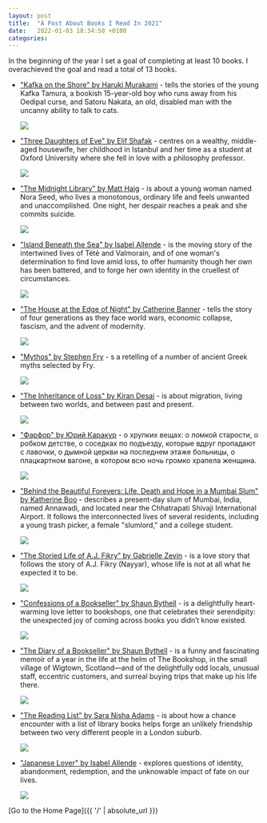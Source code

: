 ```yaml
---
layout: post
title:  "A Post About Books I Read In 2021"
date:   2022-01-03 18:34:58 +0100
categories: 
---
```

In the beginning of the year I set a goal of completing at least 10 books. I overachieved the goal and read a total of 13 books. 

<ul>
  <li> <p><a href="https://www.goodreads.com/book/show/4929.Kafka_on_the_Shore" title="hp">"Kafka on the Shore" by Haruki Murakami</a> - tells the stories of the young Kafka Tamura, a bookish 15-year-old boy who runs away from his Oedipal curse, and Satoru Nakata, an old, disabled man with the uncanny ability to talk to cats.</p> 
<p><img src="https://i.gr-assets.com/images/S/compressed.photo.goodreads.com/books/1429638085l/4929.jpg"/></p>   
  </li>
</ul>

<ul>
  <li><p><a href="https://www.goodreads.com/book/show/36429751-three-daughters-of-eve?ac=1&from_search=true&qid=LT0YVubdZF&rank=1" title="hp">"Three Daughters of Eve" by Elif Shafak</a> - centres on a wealthy, middle-aged housewife, her childhood in Istanbul and her time as a student at Oxford University where she fell in love with a philosophy professor.</p> 
<p><img src="https://i.gr-assets.com/images/S/compressed.photo.goodreads.com/books/1508262311l/36429751._SY475_.jpg"/></p> 
  </li>
</ul>

<ul>
  <li><p><a href="https://www.goodreads.com/book/show/52578297-the-midnight-library?ac=1&from_search=true&qid=Eewjb8aGzu&rank=1" title="hp">"The Midnight Library" by Matt Haig</a> - is about a young woman named Nora Seed, who lives a monotonous, ordinary life and feels unwanted and unaccomplished. One night, her despair reaches a peak and she commits suicide.</p> 
<p><img src="https://i.gr-assets.com/images/S/compressed.photo.goodreads.com/books/1602190253l/52578297.jpg"/></p> 
  </li>
</ul>

<ul>
  <li><p><a href="https://www.goodreads.com/book/show/7005479-island-beneath-the-sea?ac=1&from_search=true&qid=TwKXEggvSn&rank=1" title="hp">"Island Beneath the Sea" by Isabel Allende</a> - is the moving story of the intertwined lives of Tété and Valmorain, and of one woman's determination to find love amid loss, to offer humanity though her own has been battered, and to forge her own identity in the cruellest of circumstances.</p> 
<p><img src="https://i.gr-assets.com/images/S/compressed.photo.goodreads.com/books/1501991943l/7005479.jpg"/></p> 
  </li>
</ul>

<ul>
  <li><p><a href="https://www.goodreads.com/book/show/27163154-the-house-at-the-edge-of-night?ac=1&from_search=true&qid=4Mrr0k4Sr2&rank=1" title="hp">"The House at the Edge of Night" by Catherine Banner</a> -  tells the story of four generations as they face world wars, economic collapse, fascism, and the advent of modernity.</p> 
<p><img src="https://i.gr-assets.com/images/S/compressed.photo.goodreads.com/books/1449681882l/27163154.jpg"/></p> 
  </li>
</ul>

<ul>
  <li><p><a href="https://www.goodreads.com/book/show/35074096-mythos?ac=1&from_search=true&qid=sdgMsynHz9&rank=1" title="hp">"Mythos" by Stephen Fry</a> - s a retelling of a number of ancient Greek myths selected by Fry.</p> 
<p><img src="https://i.gr-assets.com/images/S/compressed.photo.goodreads.com/books/1502518360l/35074096._SY475_.jpg"/></p> 
  </li>
</ul>

<ul>
  <li><p><a href="https://www.goodreads.com/book/show/95186.The_Inheritance_of_Loss?ac=1&from_search=true&qid=AcVdFViXX8&rank=1" title="hp">"The Inheritance of Loss" by Kiran Desai</a> - is about migration, living between two worlds, and between past and present.</p> 
<p><img src="https://i.gr-assets.com/images/S/compressed.photo.goodreads.com/books/1327909065l/95186.jpg"/></p> 
  </li>
</ul>

<ul>
  <li><p><a href="https://www.goodreads.com/book/show/55852596?ac=1&from_search=true&qid=TjewRHppwy&rank=1" title="hp">"Фарфор" by Юрий Каракур</a> - о хрупких вещах: о ломкой старости, о робком детстве, о соседках по подъезду, которые вдруг пропадают с лавочки, о дымной церкви на последнем этаже больницы, о плацкартном вагоне, в котором всю ночь громко храпела женщина.</p> 
<p><img src="https://i.gr-assets.com/images/S/compressed.photo.goodreads.com/books/1604658592l/55852596._SY475_.jpg"/></p> 
  </li>
</ul>

<ul>
  <li><p><a href="https://www.goodreads.com/book/show/15132272-behind-the-beautiful-forevers?ac=1&from_search=true&qid=MrWrLxz2Ht&rank=1" title="hp">"Behind the Beautiful Forevers: Life, Death and Hope in a Mumbai Slum" by Katherine Boo</a> - describes a present-day slum of Mumbai, India, named Annawadi, and located near the Chhatrapati Shivaji International Airport. It follows the interconnected lives of several residents, including a young trash picker, a female "slumlord," and a college student.</p> 
<p><img src="https://i.gr-assets.com/images/S/compressed.photo.goodreads.com/books/1341055072l/15132272.jpg"/></p> 
  </li>
</ul>

<ul>
  <li><p><a href="https://www.goodreads.com/book/show/18293427-the-storied-life-of-a-j-fikry?ac=1&from_search=true&qid=1JZ2OJlpTv&rank=1" title="hp">"The Storied Life of A.J. Fikry" by Gabrielle Zevin</a> - is a love story that follows the story of A.J. Fikry (Nayyar), whose life is not at all what he expected it to be.</p> 
<p><img src="https://i.gr-assets.com/images/S/compressed.photo.goodreads.com/books/1404582137l/18293427.jpg"/></p> 
  </li>
</ul>

<ul>
  <li><p><a href="https://www.goodreads.com/book/show/44784526-confessions-of-a-bookseller?ac=1&from_search=true&qid=wyuJGkGocA&rank=2" title="hp">"Confessions of a Bookseller" by Shaun Bythell</a> -  is a delightfully heart-warming love letter to bookshops, one that celebrates their serendipity: the unexpected joy of coming across books you didn’t know existed.</p> 
<p><img src="https://i.gr-assets.com/images/S/compressed.photo.goodreads.com/books/1554387299l/44784526.jpg"/></p> 
  </li>
</ul>

<ul>
  <li><p><a href="https://www.goodreads.com/book/show/35512560-the-diary-of-a-bookseller?ac=1&from_search=true&qid=uXCTWK53sP&rank=1" title="hp">"The Diary of a Bookseller" by Shaun Bythell</a> - is a funny and fascinating memoir of a year in the life at the helm of The Bookshop, in the small village of Wigtown, Scotland—and of the delightfully odd locals, unusual staff, eccentric customers, and surreal buying trips that make up his life there.</p> 
<p><img src="https://i.gr-assets.com/images/S/compressed.photo.goodreads.com/books/1498386116l/35512560._SY475_.jpg"/></p> 
  </li>
</ul>

<ul>
  <li><p><a href="https://www.goodreads.com/book/show/55276648-the-reading-list?ac=1&from_search=true&qid=rKYFQ0esNd&rank=1" title="hp">"The Reading List" by Sara Nisha Adams</a> - is about how a chance encounter with a list of library books helps forge an unlikely friendship between two very different people in a London suburb.</p> 
<p><img src="https://i.gr-assets.com/images/S/compressed.photo.goodreads.com/books/1611366574l/55276648.jpg"/></p> 
  </li>
</ul>

<ul>
  <li><p><a href="https://www.goodreads.com/book/show/25152052-the-japanese-lover?ac=1&from_search=true&qid=u36fqHntDK&rank=1" title="hp">"Japanese Lover" by Isabel Allende</a> - explores questions of identity, abandonment, redemption, and the unknowable impact of fate on our lives.</p> 
<p><img src="https://i.gr-assets.com/images/S/compressed.photo.goodreads.com/books/1501991754l/25152052.jpg"/></p> 
  </li>
</ul>


[Go to the Home Page]({{ '/' | absolute_url }})

